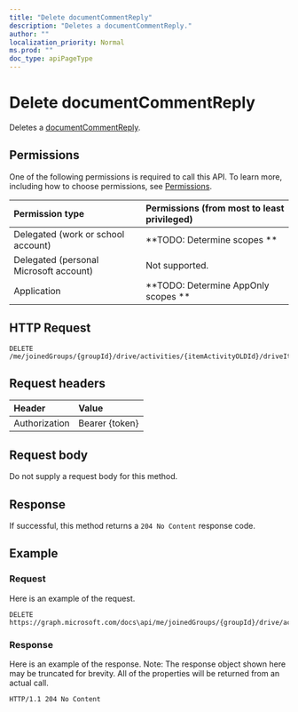 ```yaml
---
title: "Delete documentCommentReply"
description: "Deletes a documentCommentReply."
author: ""
localization_priority: Normal
ms.prod: ""
doc_type: apiPageType
---
```


# Delete documentCommentReply

Deletes a [documentCommentReply](../resources/documentcommentreply.md).

## Permissions
One of the following permissions is required to call this API. To learn more, including how to choose permissions, see [Permissions](/concepts/permissions-reference.md).

|Permission type|Permissions (from most to least privileged)|
|:---|:---|
|Delegated (work or school account)|**TODO: Determine scopes **|
|Delegated (personal Microsoft account)|Not supported.|
|Application|**TODO: Determine AppOnly scopes **|

## HTTP Request
<!-- {
  "blockType": "ignored"
}
-->
``` http
DELETE /me/joinedGroups/{groupId}/drive/activities/{itemActivityOLDId}/driveItem/document/comments/{documentCommentId}/replies/{documentCommentReplyId}
```

## Request headers
|Header|Value|
|:---|:---|
|Authorization|Bearer {token}|

## Request body
Do not supply a request body for this method.

## Response
If successful, this method returns a `204 No Content` response code.

## Example

### Request
Here is an example of the request.
<!-- {
  "blockType": "request",
  "name": "delete_documentcommentreply"
}
-->
``` http
DELETE https://graph.microsoft.com/docs\api/me/joinedGroups/{groupId}/drive/activities/{itemActivityOLDId}/driveItem/document/comments/{documentCommentId}/replies/{documentCommentReplyId}
```

### Response
Here is an example of the response. Note: The response object shown here may be truncated for brevity. All of the properties will be returned from an actual call.
<!-- {
  "blockType": "response",
  "truncated": true
}
-->
``` http
HTTP/1.1 204 No Content
```

